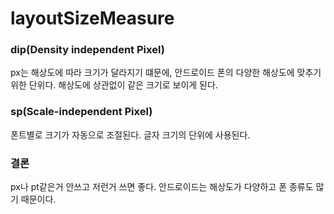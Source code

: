 
# layoutSizeMeasure

### dip(Density independent Pixel)

px는 해상도에 따라 크기가 달라지기 떄문에,
안드로이드 폰의 다양한 해상도에 맞추기 위한 단위다.
해상도에 상관없이 같은 크기로 보이게 된다.

### sp(Scale-independent Pixel)
폰트별로 크기가 자동으로 조절된다. 
글자 크기의 단위에 사용된다.


### 결론

px나 pt같은거 안쓰고 저런거 쓰면 좋다. 안드로이드는 해상도가 다양하고 폰 종류도 많기 때문이다.
